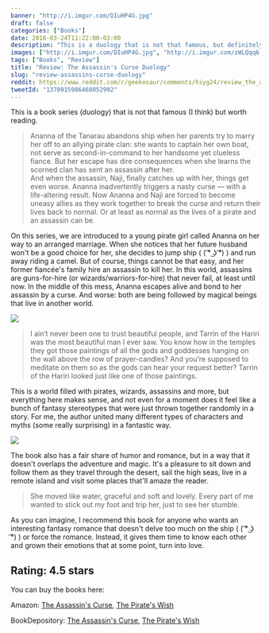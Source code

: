 ```yaml
---
banner: "http://i.imgur.com/DIuHP4G.jpg"
draft: false
categories: ["Books"]
date: 2016-03-24T11:22:00-03:00
description: "This is a duology that is not that famous, but definitely worth reading."
images: ["http://i.imgur.com/DIuHP4G.jpg", "http://i.imgur.com/zWLQqq6.gif", "http://i.imgur.com/zezw1Tn.jpg"]
tags: ["Books", "Review"]
title: "Review: The Assassin's Curse Duology"
slug: "review-assassins-curse-duology"
reddit: https://www.reddit.com/r/geekosaur/comments/hiyg24/review_the_assassins_curse_duology/
tweetId: "1370915986468052992"
---
```


This is a book series (duology) that is not that famous (I think) but worth reading.

<!--more-->

> Ananna of the Tanarau abandons ship when her parents try to marry her off to an allying pirate clan: she wants to captain her own boat, not serve as second-in-command to her handsome yet clueless fiance. But her escape has dire consequences when she learns the scorned clan has sent an assassin after her.  
And when the assassin, Naji, finally catches up with her, things get even worse. Ananna inadvertently triggers a nasty curse — with a life-altering result. Now Ananna and Naji are forced to become uneasy allies as they work together to break the curse and return their lives back to normal. Or at least as normal as the lives of a pirate and an assassin can be.

On this series, we are introduced to a young pirate girl called Ananna on her way to an arranged marriage. 
When she notices that her future husband won't be a good choice for her, she decides to jump ship ( ( ͡° ͜ʖ ͡°) ) 
and run away riding a camel. But of course, things cannot be that easy, 
and her former fiancée's family hire an assassin to kill her. 
In this world, assassins are guns-for-hire (or wizards/warriors-for-hire) that never fail, at least until now. 
In the middle of this mess, Ananna escapes alive and bond to her assassin by a curse. 
And worse: both are being followed by magical beings that live in another world.

![](http://i.imgur.com/zWLQqq6.gif)

> I ain’t never been one to trust beautiful people, and Tarrin of the Hariri was the most beautiful man I ever saw. 
You know how in the temples they got those paintings of all the gods 
and goddesses hanging on the wall above the row of prayer-candles? 
And you’re supposed to meditate on them so as the gods can hear your request better? 
Tarrin of the Hariri looked just like one of those paintings.

This is a world filled with pirates, wizards, assassins and more, but everything here makes sense, 
and not even for a moment does it feel like a bunch of fantasy stereotypes that were just thrown together randomly in a story. 
For me, the author united many different types of characters and myths (some really surprising) in a fantastic way.

![](http://i.imgur.com/zezw1Tn.jpg)

The book also has a fair share of humor and romance, but in a way that it doesn't overlaps the adventure and magic. 
It's a pleasure to sit down and follow them as they travel through the desert, sail the high seas, 
live in a remote island and visit some places that'll amaze the reader.

> She moved like water, graceful and soft and lovely. 
Every part of me wanted to stick out my foot and trip her, just to see her stumble.

As you can imagine, I recommend this book for anyone who wants an interesting fantasy romance 
that doesn't delve too much on the ship ( ( ͡° ͜ʖ ͡°) ) or force the romance. 
Instead, it gives them time to know each other and grown their emotions that at some point, turn into love.

## Rating: 4.5 stars

You can buy the books here:

Amazon: [The Assassin's Curse](http://amzn.to/1o7UDbz), [The Pirate's Wish](http://amzn.to/1rQpVLc)

BookDepository: [The Assassin's Curse](http://www.bookdepository.com/Assassins-Curse-Cassandra-Rose-Clarke/9781908844002), 
[The Pirate's Wish](http://www.bookdepository.com/Pirates-Wish-Cassandra-Rose-Clarke/9781908844279)
